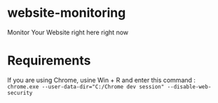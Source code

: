 # website-monitoring
Monitor Your Website right here right now


# Requirements
If you are using Chrome, usine Win + R and enter this command : `chrome.exe --user-data-dir="C:/Chrome dev session" --disable-web-security`
